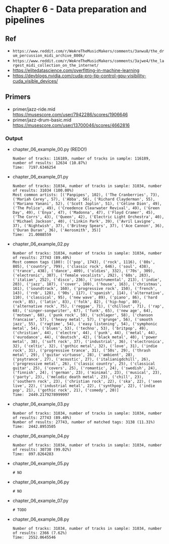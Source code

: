 # Chapter 6 - Data preparation and pipelines

## Ref

- `https://www.reddit.com/r/WeAreTheMusicMakers/comments/3anwu8/the_drum_percussion_midi_archive_800k/`
- `https://www.reddit.com/r/WeAreTheMusicMakers/comments/3ajwe4/the_largest_midi_collection_on_the_internet/`
- https://elitedatascience.com/overfitting-in-machine-learning
- https://devblogs.nvidia.com/cuda-pro-tip-control-gpu-visibility-cuda_visible_devices/

## Primers

- primer/jazz-ride.mid https://musescore.com/user/7942286/scores/1906646
- primer/jazz-drum-basic.mid https://musescore.com/user/13700046/scores/4662816

### Output

- chapter_06_example_00.py (REDO!)
    ```
    Number of tracks: 116189, number of tracks in sample: 116189, number of results: 12634 (10.87%)
    Time:  7197.6346254
    ```
- chapter_06_example_01.py
    ```
    Number of tracks: 31034, number of tracks in sample: 31034, number of results: 31034 (100.00%)
    Most common artists: [('Panpipes', 102), ('The Cranberries', 73), ('Mariah Carey', 57), ('Abba', 56), ('Richard Clayderman', 55), ('Mariano Yanani', 52), ('Scott Joplin', 51), ('Céline Dion', 49), ('The Police', 49), ('Creedence Clearwater Revival', 49), ('Green Day', 49), ('Enya', 47), ('Madonna', 47), ('Floyd Cramer', 45), ('The Corrs', 43), ('Queen', 42), ('Electric Light Orchestra', 40), ('Michael Jackson', 40), ('Linkin Park', 39), ('Avril Lavigne', 37), ('Nightwish', 37), ('Britney Spears', 37), ('Ace Cannon', 36), ('Duran Duran', 36), ('Aerosmith', 35)]
    Time:  21.0088559
    ```
- chapter_06_example_02.py
    ```
    Number of tracks: 31034, number of tracks in sample: 31034, number of results: 27743 (89.40%)
    Most common tags (100): [('pop', 1743), ('rock', 1116), ('80s', 805), ('country', 799), ('classic rock', 646), ('soul', 438), ('trance', 438), ('dance', 409), ('oldies', 332), ('70s', 309), ('electronic', 307), ('female vocalists', 292), ('60s', 283), ('italian', 252), ('disco', 236), ('instrumental', 213), ('indie', 203), ('jazz', 187), ('cover', 169), ('house', 163), ('christmas', 161), ('soundtrack', 160), ('progressive rock', 150), ('french', 143), ('rnb', 128), ('90s', 117), ('spanish', 114), ('alternative', 110), ('classical', 95), ('new wave', 89), ('piano', 86), ('hard rock', 85), ('latin', 83), ('folk', 82), ('hip-hop', 80), ('alternative rock', 75), ('reggae', 71), ('chillout', 71), ('rap', 68), ('singer-songwriter', 67), ('funk', 65), ('new age', 64), ('motown', 60), ('punk rock', 59), ('schlager', 58), ('chanson francaise', 57), ('heavy metal', 57), ('grunge', 56), ('smooth jazz', 55), ('ragtime', 54), ('easy listening', 54), ('symphonic metal', 54), ('blues', 53), ('techno', 53), ('britpop', 49), ('christian', 44), ('electro', 44), ('punk', 44), ('metal', 44), ('eurodance', 44), ('deutsch', 42), ('black metal', 40), ('power metal', 38), ('soft rock', 37), ('industrial', 36), ('electronica', 32), ('celtic', 32), ('gothic metal', 32), ('love', 31), ('indie rock', 31), ('progressive trance', 31), ('50s', 29), ('thrash metal', 29), ('guitar virtuoso', 28), ('ambient', 28), ('psytrance', 27), ('acoustic', 27), ('italianigdchill', 26), ('progressive metal', 26), ('classic country', 25), ('classical guitar', 25), ('covers', 25), ('romantic', 24), ('swedish', 24), ('finnish', 24), ('german', 23), ('minimal', 23), ('musical', 23), ('party', 23), ('melodic death metal', 23), ('chill', 23), ('southern rock', 23), ('christian rock', 22), ('ska', 22), ('seen live', 22), ('industrial metal', 22), ('synthpop', 22), ('indie pop', 21), ('gothic rock', 21), ('comedy', 20)]
    Time:  2449.2179278999997
    ```
- chapter_06_example_03.py
    ```
    Number of tracks: 31034, number of tracks in sample: 31034, number of results: 27743 (89.40%)
    Number of results: 27743, number of matched tags: 3138 (11.31%)
    Time:  2442.8953505
    ```
- chapter_06_example_04.py
    ```
    Number of tracks: 31034, number of tracks in sample: 31034, number of results: 30730 (99.02%)
    Time:  897.8264283
    ```
- chapter_06_example_05.py
    ```
    # NO
    ```
- chapter_06_example_06.py
    ```
    # NO
    ```
- chapter_06_example_07.py
    ```
    # TODO
    ```
- chapter_06_example_08.py
    ```
    Number of tracks: 31034, number of tracks in sample: 31034, number of results: 2366 (7.62%)
    Time:  2552.0645546
    ```
